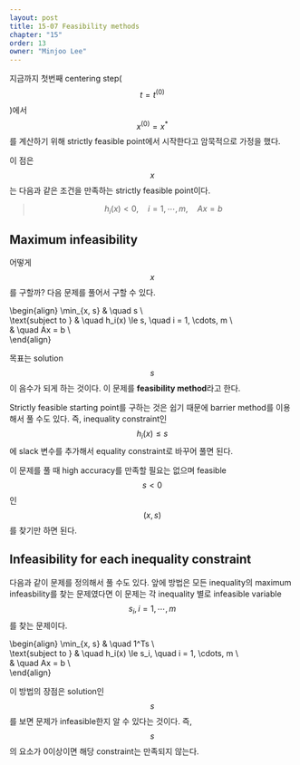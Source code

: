 ```yaml
---
layout: post
title: 15-07 Feasibility methods
chapter: "15"
order: 13
owner: "Minjoo Lee"
---
```

지금까지 첫번째 centering step($$t = t^{(0)}$$)에서 $$x^{(0)} = x^*$$를 계산하기 위해 strictly feasible point에서 시작한다고 암묵적으로 가정을 했다. 

이 점은 $$x$$는 다음과 같은 조건을 만족하는 strictly feasible point이다.
>$$ h_i(x) \lt 0, \quad i = 1, \cdots, m, \quad Ax = b$$

## Maximum infeasibility
어떻게 $$x$$를 구할까? 다음 문제를 풀어서 구할 수 있다.

>
\begin{align}
\min_{x, s} & \quad s \\\
\text{subject to } & \quad h_i(x) \le s, \quad i = 1, \cdots, m \\\
                        & \quad Ax = b \\\
\end{align}

목표는 solution $$s$$이 음수가 되게 하는 것이다. 이 문제를 **feasibility method**라고 한다.

Strictly feasible starting point를 구하는 것은 쉽기 때문에 barrier method를 이용해서 풀 수도 있다. 즉, inequality constraint인 $$h_i(x) \le s$$에 slack 변수를 추가해서 equality constraint로 바꾸어 풀면 된다.

이 문제를 풀 때 high accuracy를 만족할 필요는 없으며 feasible $$s < 0$$인 $$(x,s)$$를 찾기만 하면 된다.

## Infeasibility for each inequality constraint 
다음과 같이 문제를 정의해서 풀 수도 있다. 앞에 방법은 모든 inequality의 maximum infeasbility를 찾는 문제였다면 이 문제는 각 inequality 별로  infeasible variable $$s_i, i = 1, \cdots, m$$를 찾는 문제이다.
>
\begin{align}
\min_{x, s} & \quad 1^Ts \\\
\text{subject to } & \quad h_i(x) \le s_i, \quad i = 1, \cdots, m \\\
                        & \quad Ax = b \\\
\end{align}

이 방법의 장점은 solution인 $$s$$를 보면 문제가 infeasible한지 알 수 있다는 것이다. 즉, $$s$$의 요소가 0이상이면 해당 constraint는 만족되지 않는다.